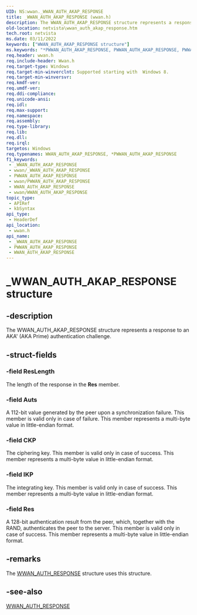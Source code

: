 ```yaml
---
UID: NS:wwan._WWAN_AUTH_AKAP_RESPONSE
title: _WWAN_AUTH_AKAP_RESPONSE (wwan.h)
description: The WWAN_AUTH_AKAP_RESPONSE structure represents a response to an AKA' (AKA Prime) authentication challenge.
old-location: netvista\wwan_auth_akap_response.htm
tech.root: netvista
ms.date: 03/11/2022
keywords: ["WWAN_AUTH_AKAP_RESPONSE structure"]
ms.keywords: "*PWWAN_AUTH_AKAP_RESPONSE, PWWAN_AUTH_AKAP_RESPONSE, PWWAN_AUTH_AKAP_RESPONSE structure pointer [Network Drivers Starting with Windows Vista], WWAN_AUTH_AKAP_RESPONSE, WWAN_AUTH_AKAP_RESPONSE structure [Network Drivers Starting with Windows Vista], _WWAN_AUTH_AKAP_RESPONSE, netvista.wwan_auth_akap_response, wwan/PWWAN_AUTH_AKAP_RESPONSE, wwan/WWAN_AUTH_AKAP_RESPONSE"
req.header: wwan.h
req.include-header: Wwan.h
req.target-type: Windows
req.target-min-winverclnt: Supported starting with  Windows 8.
req.target-min-winversvr: 
req.kmdf-ver: 
req.umdf-ver: 
req.ddi-compliance: 
req.unicode-ansi: 
req.idl: 
req.max-support: 
req.namespace: 
req.assembly: 
req.type-library: 
req.lib: 
req.dll: 
req.irql: 
targetos: Windows
req.typenames: WWAN_AUTH_AKAP_RESPONSE, *PWWAN_AUTH_AKAP_RESPONSE
f1_keywords:
 - _WWAN_AUTH_AKAP_RESPONSE
 - wwan/_WWAN_AUTH_AKAP_RESPONSE
 - PWWAN_AUTH_AKAP_RESPONSE
 - wwan/PWWAN_AUTH_AKAP_RESPONSE
 - WWAN_AUTH_AKAP_RESPONSE
 - wwan/WWAN_AUTH_AKAP_RESPONSE
topic_type:
 - APIRef
 - kbSyntax
api_type:
 - HeaderDef
api_location:
 - wwan.h
api_name:
 - _WWAN_AUTH_AKAP_RESPONSE
 - PWWAN_AUTH_AKAP_RESPONSE
 - WWAN_AUTH_AKAP_RESPONSE
---
```


# _WWAN_AUTH_AKAP_RESPONSE structure


## -description

The WWAN_AUTH_AKAP_RESPONSE structure represents a response to an AKA' (AKA Prime) authentication challenge.

## -struct-fields

### -field ResLength

The length of the response in the <b>Res</b> member.

### -field Auts

A 112-bit value generated by the peer upon a synchronization failure. This member is valid only in case of failure. This member represents a multi-byte value in little-endian format.


### -field CKP

The ciphering key. This member is valid only in case of success. This member represents a multi-byte value in little-endian format.


### -field IKP

The integrating key. This member is valid only in case of success. This member represents a multi-byte value in little-endian format.


### -field Res

A 128-bit authentication result from the peer, which, together with the RAND, authenticates the peer to the server. This member is valid only in case of success. This member represents a multi-byte value in little-endian format.

## -remarks

The <a href="/windows-hardware/drivers/ddi/wwan/ns-wwan-_wwan_auth_response">WWAN_AUTH_RESPONSE</a> structure uses this structure.

## -see-also

<a href="/windows-hardware/drivers/ddi/wwan/ns-wwan-_wwan_auth_response">WWAN_AUTH_RESPONSE</a>

